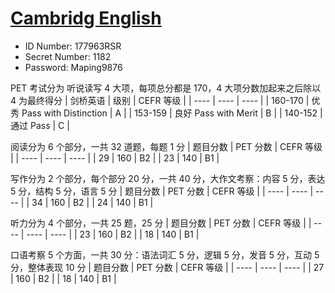 # [Cambridg English](https://candidates.cambridgeenglish.org/) 
- ID Number: 177963RSR
- Secret Number: 1182
- Password: Maping9876

PET 考试分为 听说读写 4 大项，每项总分都是 170，4 大项分数加起来之后除以 4 为最终得分
| 剑桥英语 | 级别 | CEFR 等级 |
| ---- | ---- | ---- |
| 160-170 | 优秀 Pass with Distinction | A |
| 153-159 | 良好 Pass with Merit | B |
| 140-152 | 通过 Pass | C |
 
阅读分为 6 个部分，一共 32 道题，每题 1 分
| 题目分数 | PET 分数 | CEFR 等级 |
| ---- | ---- | ---- |
| 29 | 160 | B2 |
| 23 | 140 | B1 |
 
写作分为 2 个部分，每个部分 20 分，一共 40 分，大作文考察：内容 5 分，表达 5 分，结构 5 分，语言 5 分
| 题目分数 | PET 分数 | CEFR 等级 |
| ---- | ---- | ---- |
| 34 | 160 | B2 |
| 24 | 140 | B1 |
 
听力分为 4 个部分，一共 25 题，25 分
| 题目分数 | PET 分数 | CEFR 等级 |
| ---- | ---- | ---- |
| 23 | 160 | B2 |
| 18 | 140 | B1 |

口语考察 5 个方面，一共 30 分：语法词汇 5 分，逻辑 5 分，发音 5 分，互动 5 分，整体表现 10 分
| 题目分数 | PET 分数 | CEFR 等级 |
| ---- | ---- | ---- |
| 27 | 160 | B2 |
| 18 | 140 | B1 |

